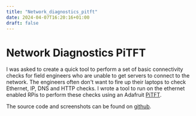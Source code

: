 ```yaml
---
title: "Network_diagnostics_pitft"
date: 2024-04-07T16:20:16+01:00
draft: false
---
```


# Network Diagnostics PiTFT

I was asked to create a quick tool to perform a set of basic connectivity checks for field engineers who are unable to get servers to connect to the network. The engineers often don't want to fire up their laptops to check Ethernet, IP, DNS and HTTP checks. I wrote a tool to run on the ethernet enabled RPis to perform these checks using an Adafruit [PiTFT](https://learn.adafruit.com/adafruit-mini-pitft-135x240-color-tft-add-on-for-raspberry-pi/python-setup).

The source code and screenshots can be found on [github](https://github.com/tommybobbins/minipitft_netdiagnostic).
